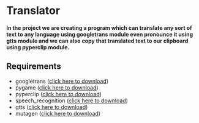 # Translator
#### In the project we are creating a program which can translate any sort of text to any language using googletrans module even pronounce it using gtts module and we can also copy that translated text to our clipboard using pyperclip module.
## Requirements
* googletrans ([click here to download](https://pypi.org/project/googletrans/))
* pygame ([click here to download](https://pypi.org/project/pygame/))
* pyperclip ([click here to download](https://pypi.org/project/pyperclip/))
* speech_recognition ([click here to download](https://pypi.org/project/SpeechRecognition/))
* gtts ([click here to download](https://pypi.org/project/gTTS/))
* mutagen ([click here to download](https://pypi.org/project/mutagen/))
